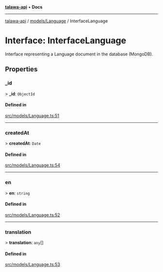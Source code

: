 [**talawa-api**](../../../README.md) • **Docs**

***

[talawa-api](../../../modules.md) / [models/Language](../README.md) / InterfaceLanguage

# Interface: InterfaceLanguage

Interface representing a Language document in the database (MongoDB).

## Properties

### \_id

\> **\_id**: `ObjectId`

#### Defined in

[src/models/Language.ts:51](https://github.com/PalisadoesFoundation/talawa-api/blob/f4877b986932181336f42a7336754de05976cd97/src/models/Language.ts#L51)

***

### createdAt

\> **createdAt**: `Date`

#### Defined in

[src/models/Language.ts:54](https://github.com/PalisadoesFoundation/talawa-api/blob/f4877b986932181336f42a7336754de05976cd97/src/models/Language.ts#L54)

***

### en

\> **en**: `string`

#### Defined in

[src/models/Language.ts:52](https://github.com/PalisadoesFoundation/talawa-api/blob/f4877b986932181336f42a7336754de05976cd97/src/models/Language.ts#L52)

***

### translation

\> **translation**: `any`[]

#### Defined in

[src/models/Language.ts:53](https://github.com/PalisadoesFoundation/talawa-api/blob/f4877b986932181336f42a7336754de05976cd97/src/models/Language.ts#L53)
